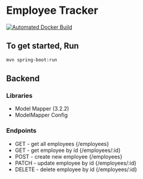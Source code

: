 # Employee Tracker

[![Automated Docker Build](https://github.com/ronaldkwan93/spring-employee-track/actions/workflows/docker-build.yml/badge.svg)](https://github.com/ronaldkwan93/spring-employee-track/actions/workflows/docker-build.yml)

## To get started, Run

```bash
mvn spring-boot:run
```

## Backend

### Libraries

- Model Mapper (3.2.2)
- ModelMapper Config

### Endpoints

- GET - get all employees {/employees}
- GET - get employee by id {/employees/:id}
- POST - create new employee {/employees}
- PATCH - update employee by id {/employees/:id}
- DELETE - delete employee by id {/employees/:id}
